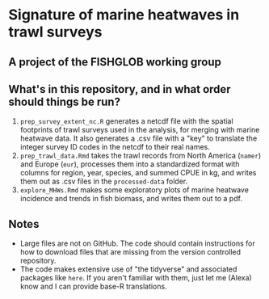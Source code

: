 # Signature of marine heatwaves in trawl surveys 

## A project of the FISHGLOB working group 

## What's in this repository, and in what order should things be run?

1. `prep_survey_extent_nc.R` generates a netcdf file with the spatial footprints of trawl surveys used in the analysis, for merging with marine heatwave data. It also generates a .csv file with a "key" to translate the integer survey ID codes in the netcdf to their real names. 
1. `prep_trawl_data.Rmd` takes the trawl records from North America (`namer`) and Europe (`eur`), processes them into a standardized format with columns for region, year, species, and summed CPUE in kg, and writes them out as .csv files in the `processed-data` folder. 
1. `explore_MHWs.Rmd` makes some exploratory plots of marine heatwave incidence and trends in fish biomass, and writes them out to a pdf.

## Notes

* Large files are not on GitHub. The code should contain instructions for how to download files that are missing from the version controlled repository. 
* The code makes extensive use of "the tidyverse" and associated packages like `here`. If you aren't familiar with them, just let me (Alexa) know and I can provide base-R translations. 